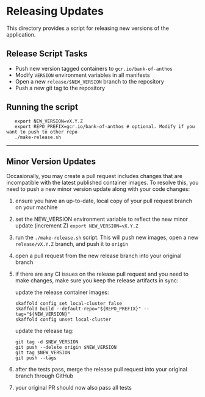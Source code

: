 # Releasing Updates

This directory provides a script for releasing new versions of the application.

## Release Script Tasks
- Push new version tagged containers to `gcr.io/bank-of-anthos`
- Modify `VERSION` environment variables in all manifests
- Open a new `release/$NEW_VERSION` branch to the repository
- Push a new git tag to the repository

## Running the script
```
   export NEW_VERSION=vX.Y.Z
   export REPO_PREFIX=gcr.io/bank-of-anthos # optional. Modify if you want to push to other repo
   ./make-release.sh
```

---

## Minor Version Updates

Occasionally, you may create a pull request includes changes that are incompatible with the latest published container images.
To resolve this, you need to push a new minor version update along with your code changes:

1. ensure you have an up-to-date, local copy of your pull request branch on your machine
1. set the NEW_VERSION environment variable to reflect the new minor update (increment Z)
  `export NEW_VERSION=vX.Y.Z`
1. run the `./make-release.sh` script. This will push new images, open a new `release/vX.Y.Z` branch, and push it to ``origin``
1. open a pull request from the new release branch into your original branch
1. if there are any CI issues on the release pull request and you need to make changes, make sure you keep the release artifacts in sync:

    update the release container images:
    ```
    skaffold config set local-cluster false
    skaffold build --default-repo="${REPO_PREFIX}" --tag="${NEW_VERSION}"
    skaffold config unset local-cluster
    ```
    update the release tag:
    ```
    git tag -d $NEW_VERSION
    git push --delete origin $NEW_VERSION
    git tag $NEW_VERSION
    git push --tags
    ```
1. after the tests pass, merge the release pull request into your original branch through GitHub
1. your original PR should now also pass all tests
